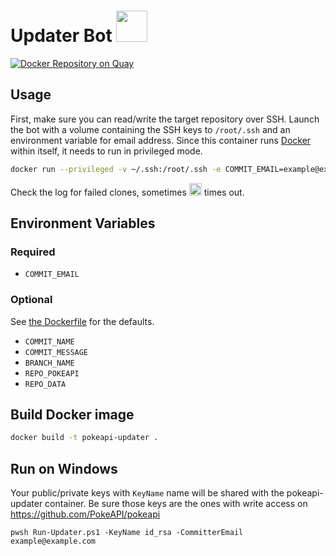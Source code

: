 # Updater Bot <img src='https://veekun.com/dex/media/pokemon/global-link/137.png' height=50px/>

[![Docker Repository on Quay](https://quay.io/repository/pokeapi/updater/status "Docker Repository on Quay")](https://quay.io/repository/pokeapi/updater)

## Usage

First, make sure you can read/write the target repository over SSH.
Launch the bot with a volume containing the SSH keys to `/root/.ssh` and an environment variable for email address.
Since this container runs [Docker](https://hub.docker.com/_/docker) within itself, it needs to run in privileged mode.

```sh
docker run --privileged -v ~/.ssh:/root/.ssh -e COMMIT_EMAIL=example@example.com quay.io/pokeapi/updater
```

Check the log for failed clones, sometimes <img src="https://veekun.com/dex/media/pokemon/global-link/129.png" alt="Magikarp" height="20"/>  times out.

## Environment Variables

### Required

- `COMMIT_EMAIL`

### Optional

See [the Dockerfile](updater/Dockerfile) for the defaults.

- `COMMIT_NAME`
- `COMMIT_MESSAGE`
- `BRANCH_NAME`
- `REPO_POKEAPI`
- `REPO_DATA`

## Build Docker image

```sh
docker build -t pokeapi-updater .
```

## Run on Windows

Your public/private keys with `KeyName` name will be shared with the pokeapi-updater container. Be sure those keys are the ones with write access on https://github.com/PokeAPI/pokeapi

```pwsh
pwsh Run-Updater.ps1 -KeyName id_rsa -CommitterEmail example@example.com
```
